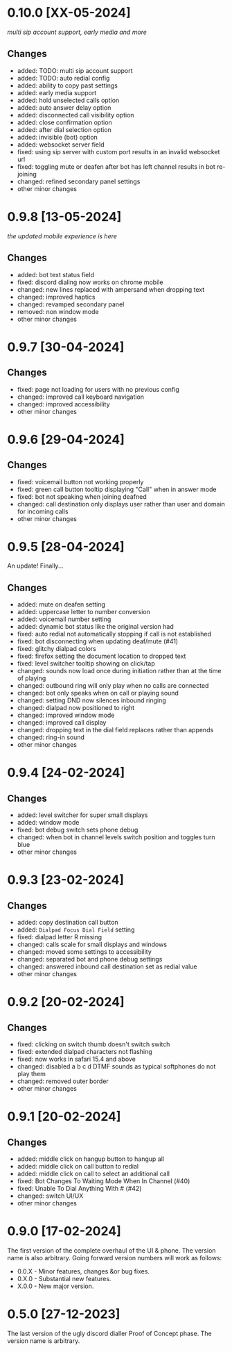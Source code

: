 # 0.10.0 [XX-05-2024]

_multi sip account support, early media and more_

## Changes

- added: TODO: multi sip account support
- added: TODO: auto redial config
- added: ability to copy past settings
- added: early media support
- added: hold unselected calls option
- added: auto answer delay option
- added: disconnected call visibility option
- added: close confirmation option
- added: after dial selection option
- added: invisible (bot) option
- added: websocket server field
- fixed: using sip server with custom port results in an invalid websocket url
- fixed: toggling mute or deafen after bot has left channel results in bot re-joining
- changed: refined secondary panel settings
- other minor changes

# 0.9.8 [13-05-2024]

_the updated mobile experience is here_

## Changes

- added: bot text status field
- fixed: discord dialing now works on chrome mobile
- changed: new lines replaced with ampersand when dropping text
- changed: improved haptics
- changed: revamped secondary panel
- removed: non window mode
- other minor changes

# 0.9.7 [30-04-2024]

## Changes

- fixed: page not loading for users with no previous config
- changed: improved call keyboard navigation
- changed: improved accessibility
- other minor changes

# 0.9.6 [29-04-2024]

## Changes

- fixed: voicemail button not working properly
- fixed: green call button tooltip displaying "Call" when in answer mode
- fixed: bot not speaking when joining deafned
- changed: call destination only displays user rather than user and domain for incoming calls
- other minor changes

# 0.9.5 [28-04-2024]

An update! Finally...

## Changes

- added: mute on deafen setting
- added: uppercase letter to number conversion
- added: voicemail number setting
- added: dynamic bot status like the original version had
- fixed: auto redial not automatically stopping if call is not established
- fixed: bot disconnecting when updating deaf/mute (#41)
- fixed: glitchy dialpad colors
- fixed: firefox setting the document location to dropped text
- fixed: level switcher tooltip showing on click/tap
- changed: sounds now load once during initiation rather than at the time of playing
- changed: outbound ring will only play when no calls are connected
- changed: bot only speaks when on call or playing sound
- changed: setting DND now silences inbound ringing
- changed: dialpad now positioned to right
- changed: improved window mode
- changed: improved call display
- changed: dropping text in the dial field replaces rather than appends
- changed: ring-in sound
- other minor changes

# 0.9.4 [24-02-2024]

## Changes

- added: level switcher for super small displays
- added: window mode
- fixed: bot debug switch sets phone debug
- changed: when bot in channel levels switch position and toggles turn blue
- other minor changes

# 0.9.3 [23-02-2024]

## Changes

- added: copy destination call button
- added: `Dialpad Focus Dial Field` setting
- fixed: dialpad letter R missing
- changed: calls scale for small displays and windows
- changed: moved some settings to accessibility
- changed: separated bot and phone debug settings
- changed: answered inbound call destination set as redial value
- other minor changes

# 0.9.2 [20-02-2024]

## Changes

- fixed: clicking on switch thumb doesn't switch switch
- fixed: extended dialpad characters not flashing
- fixed: now works in safari 15.4 and above
- changed: disabled a b c d DTMF sounds as typical softphones do not play them
- changed: removed outer border
- other minor changes

# 0.9.1 [20-02-2024]

## Changes

- added: middle click on hangup button to hangup all
- added: middle click on call button to redial
- added: middle click on call to select an additional call
- fixed: Bot Changes To Waiting Mode When In Channel (#40)
- fixed: Unable To Dial Anything With # (#42)
- changed: switch UI/UX
- other minor changes

# 0.9.0 [17-02-2024]

The first version of the complete overhaul of the UI & phone. The version name is also arbitrary. Going forward version numbers will work as follows:

- 0.0.X - Minor features, changes &or bug fixes.
- 0.X.0 - Substantial new features.
- X.0.0 - New major version.

# 0.5.0 [27-12-2023]

The last version of the ugly discord dialler Proof of Concept phase. The version name is arbitrary.
